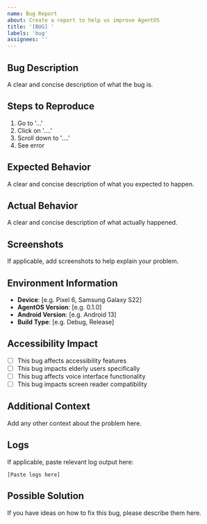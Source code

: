 ```yaml
---
name: Bug Report
about: Create a report to help us improve AgentOS
title: '[BUG] '
labels: 'bug'
assignees: ''
---
```


## Bug Description
A clear and concise description of what the bug is.

## Steps to Reproduce
1. Go to '...'
2. Click on '....'
3. Scroll down to '....'
4. See error

## Expected Behavior
A clear and concise description of what you expected to happen.

## Actual Behavior
A clear and concise description of what actually happened.

## Screenshots
If applicable, add screenshots to help explain your problem.

## Environment Information
- **Device**: [e.g. Pixel 6, Samsung Galaxy S22]
- **AgentOS Version**: [e.g. 0.1.0]
- **Android Version**: [e.g. Android 13]
- **Build Type**: [e.g. Debug, Release]

## Accessibility Impact
- [ ] This bug affects accessibility features
- [ ] This bug impacts elderly users specifically
- [ ] This bug affects voice interface functionality
- [ ] This bug impacts screen reader compatibility

## Additional Context
Add any other context about the problem here.

## Logs
If applicable, paste relevant log output here:
```
[Paste logs here]
```

## Possible Solution
If you have ideas on how to fix this bug, please describe them here.